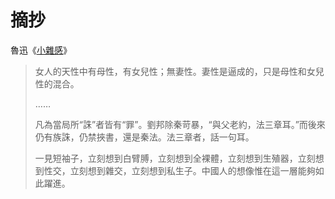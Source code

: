 # 摘抄

魯迅《[小雜感](https://zh.wikisource.org/wiki/小雜感)》

> 女人的天性中有母性，有女兒性；無妻性。妻性是逼成的，只是母性和女兒性的混合。
>
> ……
>
> 凡為當局所“誅”者皆有“罪”。劉邦除秦苛暴，“與父老約，法三章耳。”而後來仍有族誅，仍禁挾書，還是秦法。法三章者，話一句耳。
>
> 一見短袖子，立刻想到白臂膊，立刻想到全裸體，立刻想到生殖器，立刻想到性交，立刻想到雜交，立刻想到私生子。中國人的想像惟在這一層能夠如此躍進。
